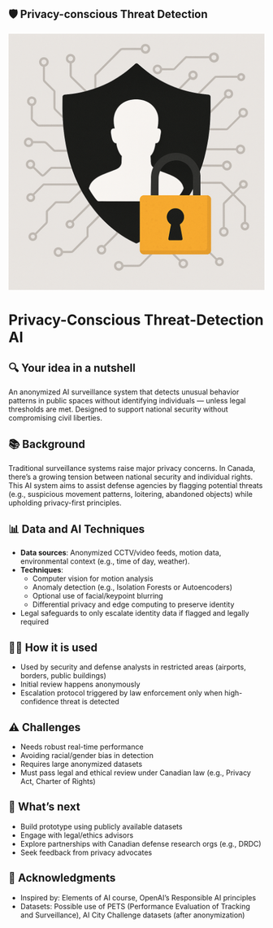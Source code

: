 ## 🛡️ Privacy-conscious Threat Detection

![Privacy AI Image](/ai-threat-detection.png)
# Privacy-Conscious Threat-Detection AI

## 🔍 Your idea in a nutshell
An anonymized AI surveillance system that detects unusual behavior patterns in public spaces without identifying individuals — unless legal thresholds are met. Designed to support national security without compromising civil liberties.

## 📚 Background
Traditional surveillance systems raise major privacy concerns. In Canada, there’s a growing tension between national security and individual rights. This AI system aims to assist defense agencies by flagging potential threats (e.g., suspicious movement patterns, loitering, abandoned objects) while upholding privacy-first principles.

## 📊 Data and AI Techniques
- **Data sources**: Anonymized CCTV/video feeds, motion data, environmental context (e.g., time of day, weather).
- **Techniques**: 
  - Computer vision for motion analysis
  - Anomaly detection (e.g., Isolation Forests or Autoencoders)
  - Optional use of facial/keypoint blurring
  - Differential privacy and edge computing to preserve identity
- Legal safeguards to only escalate identity data if flagged and legally required

## 🧑‍💼 How it is used
- Used by security and defense analysts in restricted areas (airports, borders, public buildings)
- Initial review happens anonymously
- Escalation protocol triggered by law enforcement only when high-confidence threat is detected

## ⚠️ Challenges
- Needs robust real-time performance
- Avoiding racial/gender bias in detection
- Requires large anonymized datasets
- Must pass legal and ethical review under Canadian law (e.g., Privacy Act, Charter of Rights)

## 🚀 What’s next
- Build prototype using publicly available datasets
- Engage with legal/ethics advisors
- Explore partnerships with Canadian defense research orgs (e.g., DRDC)
- Seek feedback from privacy advocates

## 🙏 Acknowledgments
- Inspired by: Elements of AI course, OpenAI’s Responsible AI principles
- Datasets: Possible use of PETS (Performance Evaluation of Tracking and Surveillance), AI City Challenge datasets (after anonymization)

